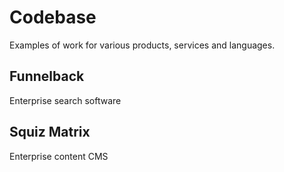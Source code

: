 # Codebase
Examples of work for various products, services and languages.

## Funnelback
Enterprise search software

## Squiz Matrix
Enterprise content CMS

